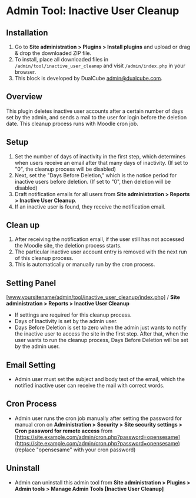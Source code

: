 # Admin Tool: Inactive User Cleanup

## Installation
1. Go to **Site administration > Plugins > Install plugins** and upload or drag & drop the downloaded ZIP file.
2. To install, place all downloaded files in `/admin/tool/inactive_user_cleanup` and visit `/admin/index.php` in your browser.
3. This block is developed by DualCube <admin@dualcube.com>.

## Overview
This plugin deletes inactive user accounts after a certain number of days set by the admin, and sends a mail to the user for login before the deletion date. This cleanup process runs with Moodle cron job.

## Setup
1. Set the number of days of inactivity in the first step, which determines when users receive an email after that many days of inactivity. (If set to "0", the cleanup process will be disabled)
2. Next, set the "Days Before Deletion," which is the notice period for inactive users before deletion. (If set to "0", then deletion will be disabled)
3. Draft notification emails for all users from **Site administration > Reports > Inactive User Cleanup**.
4. If an inactive user is found, they receive the notification email.

## Clean up
1. After receiving the notification email, if the user still has not accessed the Moodle site, the deletion process starts.
2. The particular inactive user account entry is removed with the next run of this cleanup process.
3. This is automatically or manually run by the cron process.

## Setting Panel
[www.yoursitename/admin/tool/inactive_user_cleanup/index.php] / **Site administration > Reports > Inactive User Cleanup**
- If settings are required for this cleanup process.
- Days of Inactivity is set by the admin user.
- Days Before Deletion is set to zero when the admin just wants to notify the inactive user to access the site in the first step. After that, when the user wants to run the cleanup process, Days Before Deletion will be set by the admin user.

## Email Setting
- Admin user must set the subject and body text of the email, which the notified inactive user can receive the mail with correct words.

## Cron Process
- Admin user runs the cron job manually after setting the password for manual cron on **Administration > Security > Site security settings > Cron password for remote access** from [https://site.example.com/admin/cron.php?password=opensesame](https://site.example.com/admin/cron.php?password=opensesame) (replace "opensesame" with your cron password)

## Uninstall
- Admin can uninstall this admin tool from **Site administration > Plugins > Admin tools > Manage Admin Tools [Inactive User Cleanup]**

